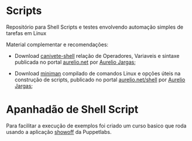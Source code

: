 # Scripts
Repositório para Shell Scripts e testes envolvendo automação simples de tarefas em Linux

Material complementar e recomendações:

- Download [canivete-shell](http://aurelio.net/shell/canivete/pdf/canivete-shell.pdf) relação de Operadores, Variaveis e sintaxe publicada no portal [aurelio.net](http://aurelio.net/shell/) por [Aurelio Jargas](https://www.linkedin.com/in/aureliojargas/);

- Download [miniman](http://aurelio.net/shell/miniman/pdf/miniman.pdf) compilado de comandos Linux e opções úteis na construção de scripts, publicado no portal [aurelio.net/shell](http://aurelio.net/shell/) por [Aurelio Jargas](https://www.linkedin.com/in/aureliojargas/);

# Apanhadão de Shell Script

Para facilitar a execução de exemplos foi criado um curso basico que roda usando a aplicação [showoff](https://github.com/puppetlabs/showoff) da Puppetlabs.
